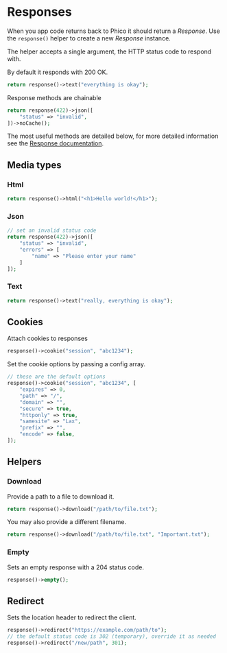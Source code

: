 # Responses
When you app code returns back to Phico it should return a _Response_.
Use the `response()` helper to create a new _Response_ instance.

The helper accepts a single argument, the HTTP status code to respond with.

By default it responds with 200 OK.

```php
return response()->text("everything is okay");
```

Response methods are chainable
```php
return response(422)->json([
    "status" => "invalid",
])->noCache();
```

The most useful methods are detailed below, for more detailed information see the [Response documentation](/docs/phico/response.html).

## Media types

### Html
```php
return response()->html("<h1>Hello world!</h1>");
```

### Json
```php
// set an invalid status code
return response(422)->json([
    "status" => "invalid",
    "errors" => [
        "name" => "Please enter your name"
    ]
]);
```

### Text
```php
return response()->text("really, everything is okay");
```

## Cookies
Attach cookies to responses
```php
response()->cookie("session", "abc1234");
```
Set the cookie options by passing a config array.
```php
// these are the default options
response()->cookie("session", "abc1234", [
    "expires" => 0,
    "path" => "/",
    "domain" => "",
    "secure" => true,
    "httponly" => true,
    "samesite" => "Lax",
    "prefix" => "",
    "encode" => false,
]);
```

## Helpers

### Download
Provide a path to a file to download it.
```php
return response()->download("/path/to/file.txt");
```
You may also provide a different filename.
```php
return response()->download("/path/to/file.txt", "Important.txt");
```
### Empty
Sets an empty response with a 204 status code.
```php
response()->empty();
```
## Redirect
Sets the location header to redirect the client.
```php
response()->redirect("https://example.com/path/to");
// the default status code is 302 (temporary), override it as needed
response()->redirect("/new/path", 301);
```

